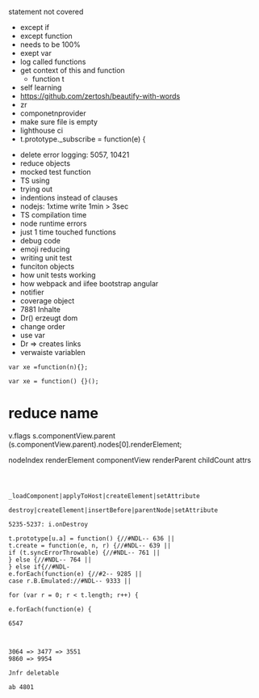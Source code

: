 statement not covered
* except if
* except function
* needs to be 100%
* exept var
* log called functions
* get context of this and function
  * function t
* self learning
* https://github.com/zertosh/beautify-with-words
* zr
* componetnprovider
* make sure file is empty
* lighthouse ci
* t.prototype._subscribe = function(e) {


- delete error logging: 5057, 10421
- reduce objects
- mocked test function
- TS using
- trying out
- indentions instead of clauses
- nodejs: 1xtime write 1min > 3sec
- TS compilation time
- node runtime errors
- just 1 time touched functions
- debug code
- emoji reducing
- writing unit test
- funciton objects
- how unit tests working
- how webpack and iifee bootstrap angular
- notifier
- coverage object
- 7881 Inhalte
- Dr() erzeugt dom
- change order 
- use var
- Dr => creates links
- verwaiste variablen

```
var xe =function(n){};

var xe = function() {}();
```


# reduce name
v.flags
s.componentView.parent
(s.componentView.parent).nodes[0].renderElement;

nodeIndex
renderElement
componentView
renderParent
childCount
attrs



```



_loadComponent|applyToHost|createElement|setAttribute

destroy|createElement|insertBefore|parentNode|setAttribute

5235-5237: i.onDestroy

t.prototype[u.a] = function() {//#NDL-- 636 || 
t.create = function(e, n, r) {//#NDL-- 639 || 
if (t.syncErrorThrowable) {//#NDL-- 761 || 
} else {//#NDL-- 764 || 
} else if{//#NDL-
e.forEach(function(e) {//#2-- 9285 ||
case r.B.Emulated://#NDL-- 9333 ||

for (var r = 0; r < t.length; r++) {

e.forEach(function(e) {

6547



3064 => 3477 => 3551
9860 => 9954                       

Jnfr deletable

ab 4801
```